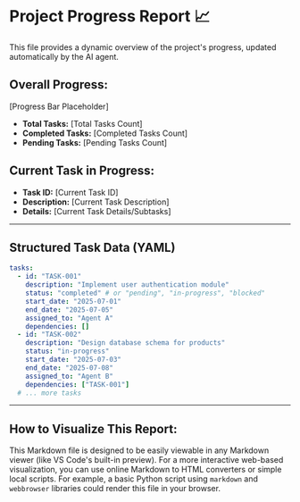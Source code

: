 # Project Progress Report 📈

This file provides a dynamic overview of the project's progress, updated automatically by the AI agent.

## Overall Progress:

[Progress Bar Placeholder]

- **Total Tasks:** [Total Tasks Count]
- **Completed Tasks:** [Completed Tasks Count]
- **Pending Tasks:** [Pending Tasks Count]

## Current Task in Progress:

- **Task ID:** [Current Task ID]
- **Description:** [Current Task Description]
- **Details:** [Current Task Details/Subtasks]

---

## Structured Task Data (YAML)

```yaml
tasks:
  - id: "TASK-001"
    description: "Implement user authentication module"
    status: "completed" # or "pending", "in-progress", "blocked"
    start_date: "2025-07-01"
    end_date: "2025-07-05"
    assigned_to: "Agent A"
    dependencies: []
  - id: "TASK-002"
    description: "Design database schema for products"
    status: "in-progress"
    start_date: "2025-07-03"
    end_date: "2025-07-08"
    assigned_to: "Agent B"
    dependencies: ["TASK-001"]
  # ... more tasks
```

---

## How to Visualize This Report:

This Markdown file is designed to be easily viewable in any Markdown viewer (like VS Code's built-in preview). For a more interactive web-based visualization, you can use online Markdown to HTML converters or simple local scripts. For example, a basic Python script using `markdown` and `webbrowser` libraries could render this file in your browser.
